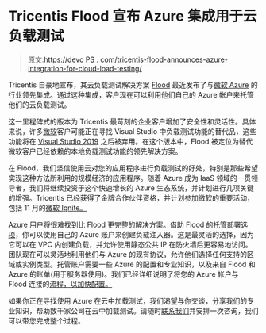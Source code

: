 # Tricentis Flood 宣布 Azure 集成用于云负载测试

> 原文:[https://devo PS . com/tricentis-flood-announces-azure-integration-for-cloud-load-testing/](https://devops.com/tricentis-flood-announces-azure-integration-for-cloud-load-testing/)

Tricentis 自豪地宣布，其云负载测试解决方案 [Flood](https://flood.io/) 最近发布了与[微软 Azure](http://azure.com/) 的行业领先集成。通过这种集成，客户现在可以利用他们自己的 Azure 帐户来托管他们的云负载测试。

这一里程碑式的版本为 Tricentis 最苛刻的企业客户增加了安全性和灵活性。具体来说，许多[微软](https://www.microsoft.com/)客户可能正在寻找 Visual Studio 中负载测试功能的替代品，这些功能将在 [Visual Studio 2019](https://docs.microsoft.com/en-us/visualstudio/test/quickstart-create-a-load-test-project?view=vs-2017) 之后被弃用。在这个版本中，Flood 被定位为替代微软客户已经依赖的本地负载测试功能的领先解决方案。

在 Flood，我们坚信使用云对您的应用程序进行负载测试的好处，特别是那些希望实现这种方法所利用的规模经济的应用程序。随着 Azure 成为 IaaS 领域的一贯领导者，我们将继续投资于这个快速增长的 Azure 生态系统，并计划进行几项关键的增强。Tricentis 已经获得了金牌合作伙伴资格，并计划参加微软的重要活动，包括 11 月的[微软 Ignite。](https://www.microsoft.com/en-us/ignite)

Azure 用户将很难找到比 Flood 更完整的解决方案。借助 Flood 的[托管部署选项](https://flood.io/pricing)，你可以使用自己的 Azure 账户来创建负载注入器。这是最灵活的选择，因为它可以在 VPC 内创建负载，并允许使用静态公共 IP 在防火墙后更容易地访问。团队现在可以灵活地利用他们与 Azure 的现有协议，允许他们选择任何支持的区域或实例类型。托管账户需要一些 Azure 的配置和专业知识，以及来自 Flood 和 Azure 的账单(用于服务器使用)。我们已经详细说明了将您的 Azure 帐户与 Flood 连接的[流程，以加快配置。](https://help.flood.io/advanced-configuration/host-your-own-azure-grid-nodes)

如果你正在寻找使用 Azure 在云中加载测试，我们渴望与你交谈，分享我们的专业知识，帮助数千家公司在云中加载测试。请随时[联系我们](https://flood.io/contact-flood/)并安排一次咨询，我们可以带您完成整个过程。